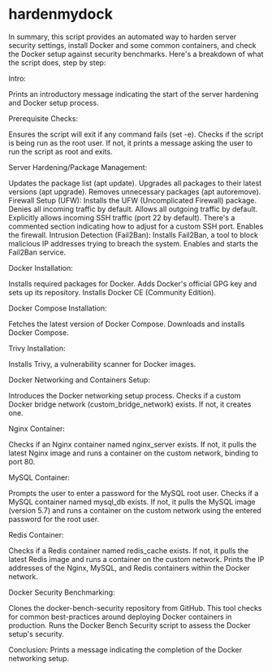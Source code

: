 # hardenmydock
In summary, this script provides an automated way to harden server security settings, install Docker and some common containers, and check the Docker setup against security benchmarks.
Here's a breakdown of what the script does, step by step:

Intro:

Prints an introductory message indicating the start of the server hardening and Docker setup process.


Prerequisite Checks:

Ensures the script will exit if any command fails (set -e).
Checks if the script is being run as the root user. If not, it prints a message asking the user to run the script as root and exits.


Server Hardening/Package Management:

Updates the package list (apt update).
Upgrades all packages to their latest versions (apt upgrade).
Removes unnecessary packages (apt autoremove).
Firewall Setup (UFW):
Installs the UFW (Uncomplicated Firewall) package.
Denies all incoming traffic by default.
Allows all outgoing traffic by default.
Explicitly allows incoming SSH traffic (port 22 by default).
There's a commented section indicating how to adjust for a custom SSH port.
Enables the firewall.
Intrusion Detection (Fail2Ban):
Installs Fail2Ban, a tool to block malicious IP addresses trying to breach the system.
Enables and starts the Fail2Ban service.


Docker Installation:

Installs required packages for Docker.
Adds Docker's official GPG key and sets up its repository.
Installs Docker CE (Community Edition).


Docker Compose Installation:

Fetches the latest version of Docker Compose.
Downloads and installs Docker Compose.


Trivy Installation:

Installs Trivy, a vulnerability scanner for Docker images.


Docker Networking and Containers Setup:

Introduces the Docker networking setup process.
Checks if a custom Docker bridge network (custom_bridge_network) exists. If not, it creates one.


Nginx Container:

Checks if an Nginx container named nginx_server exists. If not, it pulls the latest Nginx image and runs a container on the custom network, binding to port 80.


MySQL Container:

Prompts the user to enter a password for the MySQL root user.
Checks if a MySQL container named mysql_db exists. If not, it pulls the MySQL image (version 5.7) and runs a container on the custom network using the entered password for the root user.


Redis Container:

Checks if a Redis container named redis_cache exists. If not, it pulls the latest Redis image and runs a container on the custom network.
Prints the IP addresses of the Nginx, MySQL, and Redis containers within the Docker network.


Docker Security Benchmarking:

Clones the docker-bench-security repository from GitHub. This tool checks for common best-practices around deploying Docker containers in production.
Runs the Docker Bench Security script to assess the Docker setup's security.


Conclusion:
Prints a message indicating the completion of the Docker networking setup.
